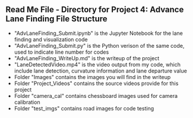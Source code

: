 ## Read Me File - Directory for Project 4: Advance Lane Finding File Structure

* "AdvLaneFinding_Submit.ipynb" is the Jupyter Notebook for the lane finding and visualization code
* "AdvLaneFinding_Submit.py" is the Python verison of the same code, used to indicate line number for codes
* "AdvLaneFinding_WriteUp.md" is the writeup of the project
* "LaneDetectedVideo.mp4" is the video output from my code, which include lane detection, curvature information and lane departure value
* Folder "Images" contains the images you will find in the writeup
* Folder "Project_Videos" contains the source videos provide for this project
* Folder "camera_cal" contains chessboard images used for camera calibration
* Folder "test_imgs" contains road images for code testing
